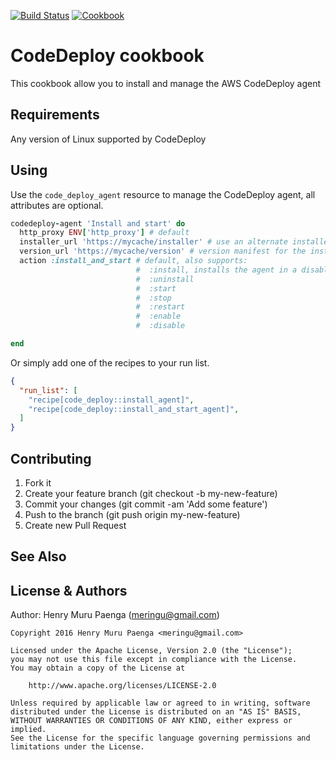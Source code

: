 [![Build Status](https://travis-ci.org/meringu/code_deploy.svg?branch=master)](https://travis-ci.org/meringu/code_deploy)
[![Cookbook](https://img.shields.io/cookbook/v/code_deploy.svg)](https://supermarket.chef.io/cookbooks/code_deploy)

# CodeDeploy cookbook

This cookbook allow you to install and manage the AWS CodeDeploy agent

## Requirements

Any version of Linux supported by CodeDeploy

## Using

Use the `code_deploy_agent` resource to manage the CodeDeploy agent, all
attributes are optional.

```ruby
codedeploy-agent 'Install and start' do
  http_proxy ENV['http_proxy'] # default
  installer_url 'https://mycache/installer' # use an alternate installer
  version_url 'https://mycache/version' # version manifest for the installer_url
  action :install_and_start # default, also supports:
                            #  :install, installs the agent in a disabled state
                            #  :uninstall
                            #  :start
                            #  :stop
                            #  :restart
                            #  :enable
                            #  :disable

end
```

Or simply add one of the recipes to your run list.

```json
{
  "run_list": [
    "recipe[code_deploy::install_agent]",
    "recipe[code_deploy::install_and_start_agent]",
  ]
}
```

## Contributing

  1. Fork it
  2. Create your feature branch (git checkout -b my-new-feature)
  3. Commit your changes (git commit -am 'Add some feature')
  4. Push to the branch (git push origin my-new-feature)
  5. Create new Pull Request

## See Also


## License & Authors

Author: Henry Muru Paenga (meringu@gmail.com)

```
Copyright 2016 Henry Muru Paenga <meringu@gmail.com>

Licensed under the Apache License, Version 2.0 (the "License");
you may not use this file except in compliance with the License.
You may obtain a copy of the License at

    http://www.apache.org/licenses/LICENSE-2.0

Unless required by applicable law or agreed to in writing, software
distributed under the License is distributed on an "AS IS" BASIS,
WITHOUT WARRANTIES OR CONDITIONS OF ANY KIND, either express or implied.
See the License for the specific language governing permissions and
limitations under the License.
```
